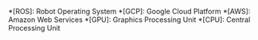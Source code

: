 *[ROS]: Robot Operating System
*[GCP]: Google Cloud Platform
*[AWS]: Amazon Web Services
*[GPU]: Graphics Processing Unit
*[CPU]: Central Processing Unit
